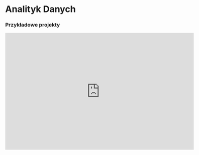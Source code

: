 # Analityk Danych

### Przykładowe projekty


<iframe title="porto 2" width="600" height="373.5" src="https://app.powerbi.com/view?r=eyJrIjoiMzAxNWZkMWEtNTVjYy00NzY3LWJlZGItZjQ4MDBmZDE2Y2QyIiwidCI6IjExZmEwYjE4LTg5YmMtNDIwNi05OGU3LWRhYWIxODg3NjkxZSJ9" frameborder="0" allowFullScreen="true"></iframe>

